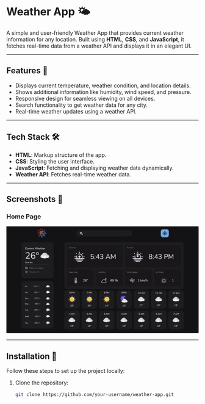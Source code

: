 # Weather App 🌤️

A simple and user-friendly Weather App that provides current weather information for any location. Built using **HTML**, **CSS**, and **JavaScript**, it fetches real-time data from a weather API and displays it in an elegant UI.

---

## Features 🚀
- Displays current temperature, weather condition, and location details.
- Shows additional information like humidity, wind speed, and pressure.
- Responsive design for seamless viewing on all devices.
- Search functionality to get weather data for any city.
- Real-time weather updates using a weather API.

---

## Tech Stack 🛠️
- **HTML**: Markup structure of the app.
- **CSS**: Styling the user interface.
- **JavaScript**: Fetching and displaying weather data dynamically.
- **Weather API**: Fetches real-time weather data.

---

## Screenshots 📸
### Home Page
![Weather App Screenshot](./assets/img/preview.png)

---

## Installation 🔧
Follow these steps to set up the project locally:

1. Clone the repository:
   ```bash
   git clone https://github.com/your-username/weather-app.git
